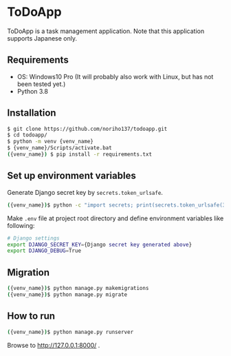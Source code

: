 # ToDoApp

ToDoApp is a task management application.
Note that this application supports Japanese only.


## Requirements

* OS: Windows10 Pro (It will probably also work with Linux, but has not been tested yet.)
* Python 3.8


## Installation

```bash
$ git clone https://github.com/noriho137/todoapp.git
$ cd todoapp/
$ python -m venv {venv_name}
$ {venv_name}/Scripts/activate.bat
({venv_name}) $ pip install -r requirements.txt
```


## Set up environment variables

Generate Django secret key by ```secrets.token_urlsafe```.

```bash
({venv_name})$ python -c "import secrets; print(secrets.token_urlsafe(38))"
```

Make ```.env``` file at project root directory and define environment variables like following:

```bash
# Django settings
export DJANGO_SECRET_KEY={Django secret key generated above}
export DJANGO_DEBUG=True
```


## Migration

```bash
({venv_name})$ python manage.py makemigrations
({venv_name})$ python manage.py migrate
```


## How to run

```bash
({venv_name})$ python manage.py runserver
```

Browse to http://127.0.0.1:8000/ .
